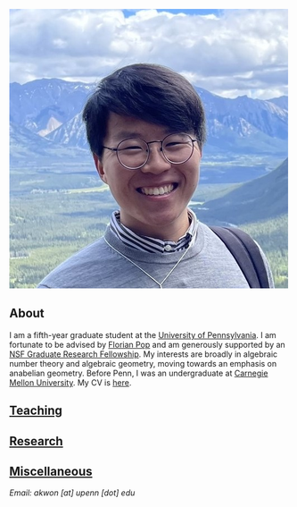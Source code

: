 ![Image](/assets/me.jpg)

## About

I am a fifth-year graduate student at the [University of Pennsylvania](https://www.math.upenn.edu/). I am fortunate to be advised by [Florian Pop](https://www2.math.upenn.edu/~pop/) and am generously supported by an [NSF Graduate Research Fellowship](https://www.nsfgrfp.org/). My interests are broadly in algebraic number theory and algebraic geometry, moving towards an emphasis on anabelian geometry. Before Penn, I was an undergraduate at [Carnegie Mellon University](https://www.cmu.edu/math). My CV is [here](/assets/CV.pdf).

## [Teaching](teaching.md)

## [Research](research.md)

## [Miscellaneous](misc.md)

*Email: akwon [at] upenn [dot] edu*
